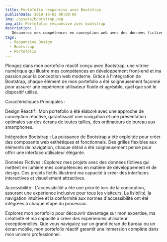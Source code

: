 ```yaml
---
title: Portefolio responsive avec Bootstrap
publishDate: 2019-10-02 00:00:00
img: /assets/bootstrap.png
img_alt: Portefolio responsive avec bootstrap
description: |
   Découvrez mes compétences en conception web avec des données fictives, illustrant mon engagement envers un design moderne et une accessibilité accrue sur toutes les plateformes
tags:
  - Responsive Design
  - Bootstrap
  - Portefolio
---
```


Plongez dans mon portefolio réactif conçu avec Bootstrap, une vitrine numérique qui illustre mes compétences en développement front-end et ma passion pour la conception web moderne. Grâce à l'intégration de Bootstrap, chaque élément de mon portefolio a été soigneusement façonné pour assurer une expérience utilisateur fluide et agréable, quel que soit le dispositif utilisé.

Caractéristiques Principales :

Design Réactif : Mon portefolio a été élaboré avec une approche de conception réactive, garantissant une navigation et une présentation optimales sur des écrans de toutes tailles, des ordinateurs de bureau aux smartphones.

Intégration Bootstrap : La puissance de Bootstrap a été exploitée pour créer des composants web esthétiques et fonctionnels. Des grilles flexibles aux éléments de navigation, chaque détail a été soigneusement pensé pour offrir une interface utilisateur élégante.

Données Fictives : Explorez mes projets avec des données fictives qui mettent en lumière mes compétences en matière de développement et de design. Ces projets fictifs illustrent ma capacité à créer des interfaces interactives et visuellement attractives.

Accessibilité : L'accessibilité a été une priorité lors de la conception, assurant une expérience inclusive pour tous les visiteurs. La lisibilité, la navigation intuitive et la conformité aux normes d'accessibilité ont été intégrées à chaque étape du processus.

Explorez mon portefolio pour découvrir davantage sur mon expertise, ma créativité et ma capacité à créer des expériences utilisateur exceptionnelles. Que vous naviguiez sur un grand écran de bureau ou un écran mobile, mon portefolio réactif garantit une immersion complète dans mon univers professionnel.